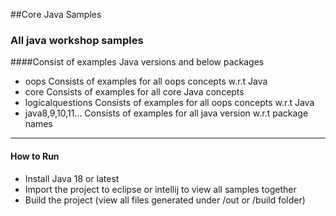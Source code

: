 ##Core Java Samples
### All java workshop samples 

####Consist of examples Java versions and below packages
- oops
  Consists of examples for all oops concepts w.r.t Java 
- core
  Consists of examples for all core Java concepts
- logicalquestions
  Consists of examples for all oops concepts w.r.t Java 
- java8,9,10,11...
  Consists of examples for all java version w.r.t package names 

****
#### How to Run
- Install Java 18 or latest
- Import the project to eclipse or intellij to view all samples together
- Build the project (view all files generated under /out or /build folder)

